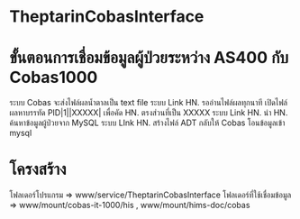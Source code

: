 # TheptarinCobasInterface
# ขั้นตอนการเชื่อมข้อมูลผู้ป่วยระหว่าง AS400 กับ Cobas1000
ระบบ Cobas จะส่งไฟล์ผลน้ำตาลเป็น text file 
ระบบ Link HN. รออ่านไฟล์ผลทุกนาที
เปิดไฟล์ผลหาบรรทัด PID|1||XXXXX| เพื่อคัด HN. ตรงส่วนที่เป็น XXXXX
ระบบ Link HN. นำ HN. ค้นหาข้อมูลผู้ป่วยจาก MySQL
ระบบ LInk HN. สร้างไฟล์ ADT กลับให้ Cobas
โอนข้อมูลเข้า mysql
# โครงสร้าง
โฟลเดอร์โปรแกรม => www/service/TheptarinCobasInterface
โฟลเดอร์ที่ใช้เชื่อมข้อมูล => www/mount/cobas-it-1000/his , www/mount/hims-doc/cobas

